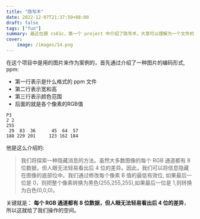 ```yaml
---
title: "隐写术"
date: 2022-12-07T21:37:59+08:00
draft: false
tags: ["fun"]
summary: 最近在跟 cs61c，第一个 project 中介绍了隐写术，大意可以理解为一个文件的内容是`123`,在经过特定的编码转换后成了`456`。
cover:
    image: /images/14.png
---
```


在这个项目中是用的图片来作为案例的，首先通过介绍了一种图片的编码形式, ppm:
- 第一行表示是什么格式的 ppm 文件
- 第二行表示宽和高
- 第三行表示颜色范围
- 后面的就是各个像素的RGB值

```ppm
P3
2 2
255
 29  83  36      45  64  57   
188 229 201     123 162 184   

```

他是这么介绍的:

> 我们将探索一种隐藏消息的方法。虽然大多数图像的每个 RGB 通道都有 8 位数据，但人眼无法轻易看出后 4 位的差异。因此，我们可以将信息隐藏在图像的底部位中。我们通过修改每个像素 B 值的最低有效位, 如果最后一位是 0，则把整个像素转换为黑色(255,255,255),如果最后一位是 1,则转换为白色(0,0,0)。

关键就是： **每个 RGB 通道都有 8 位数据，但人眼无法轻易看出后 4 位的差异**，所以这就给了我们操作的空间。